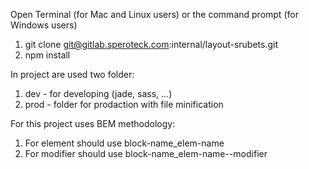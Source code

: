 Open Terminal (for Mac and Linux users) or the command prompt (for Windows users)

1. git clone git@gitlab.speroteck.com:internal/layout-srubets.git
2. npm install

In project are used two folder:
1. dev - for developing (jade, sass, ...)
2. prod - folder for prodaction with file minification 

For this project uses BEM methodology:
1. For element should use block-name_elem-name
2. For modifier should use block-name_elem-name--modifier